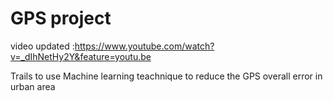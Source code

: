 # GPS project
video updated :https://www.youtube.com/watch?v=_dIhNetHy2Y&feature=youtu.be

Trails to use Machine learning teachnique to reduce the GPS overall error in urban area
